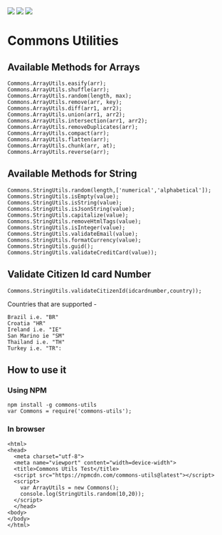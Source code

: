 <img src="https://img.shields.io/travis/pujansrt/commons-utils.svg">
<img src="https://img.shields.io/travis/pujansrt/commons-utils/master.svg?label=linux">
<img src="https://img.shields.io/travis/pujansrt/commons-utils/master.svg?label=windows">


# Commons Utilities

## Available Methods for Arrays

```
Commons.ArrayUtils.easify(arr);
Commons.ArrayUtils.shuffle(arr);
Commons.ArrayUtils.random(length, max);
Commons.ArrayUtils.remove(arr, key);
Commons.ArrayUtils.diff(arr1, arr2);
Commons.ArrayUtils.union(arr1, arr2);
Commons.ArrayUtils.intersection(arr1, arr2);
Commons.ArrayUtils.removeDuplicates(arr);
Commons.ArrayUtils.compact(arr);
Commons.ArrayUtils.flatten(arr);
Commons.ArrayUtils.chunk(arr, at);
Commons.ArrayUtils.reverse(arr);
```

## Available Methods for String

```
Commons.StringUtils.random(length,['numerical','alphabetical']);
Commons.StringUtils.isEmpty(value);
Commons.StringUtils.isString(value);
Commons.StringUtils.isJsonString(value);
Commons.StringUtils.capitalize(value);
Commons.StringUtils.removeHtmlTags(value);
Commons.StringUtils.isInteger(value);
Commons.StringUtils.validateEmail(value);
Commons.StringUtils.formatCurrency(value);
Commons.StringUtils.guid();
Commons.StringUtils.validateCreditCard(value));
```

## Validate Citizen Id card Number

```
Commons.StringUtils.validateCitizenId(idcardnumber,country));
```
Countries that are supported -

```
Brazil i.e. "BR"
Croatia "HR"
Ireland i.e. "IE"
San Marino ie "SM"
Thailand i.e. "TH"
Turkey i.e. "TR":
```


## How to use it

### Using NPM

```
npm install -g commons-utils
var Commons = require('commons-utils');
```

### In browser

```
<html>
<head>
  <meta charset="utf-8">
  <meta name="viewport" content="width=device-width">
  <title>Commons Utils Test</title>
  <script src="https://npmcdn.com/commons-utils@latest"></script>
  <script>
    var ArrayUtils = new Commons();
    console.log(StringUtils.random(10,20));
  </script>
  </head>
<body>
</body>
</html>
```


